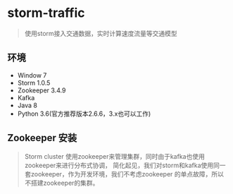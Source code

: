 # storm-traffic
> 使用storm接入交通数据，实时计算速度流量等交通模型

## 环境

* Window 7
* Storm 1.0.5
* Zookeeper 3.4.9
* Kafka
* Java 8
* Python 3.6(官方推荐版本2.6.6，3.x也可以工作)

## Zookeeper 安装
> Storm cluster 使用zookeeper来管理集群，同时由于kafka也使用zookeeper来进行分布式协调，
简化起见，我们对storm和kafka使用同一套zookeeper，作为开发环境，我们不考虑zookeeper
的单点故障，所以不搭建zookeeper的集群。
